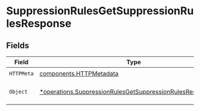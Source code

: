 # SuppressionRulesGetSuppressionRulesResponse


## Fields

| Field                                                                                                                                     | Type                                                                                                                                      | Required                                                                                                                                  | Description                                                                                                                               |
| ----------------------------------------------------------------------------------------------------------------------------------------- | ----------------------------------------------------------------------------------------------------------------------------------------- | ----------------------------------------------------------------------------------------------------------------------------------------- | ----------------------------------------------------------------------------------------------------------------------------------------- |
| `HTTPMeta`                                                                                                                                | [components.HTTPMetadata](../../models/components/httpmetadata.md)                                                                        | :heavy_check_mark:                                                                                                                        | N/A                                                                                                                                       |
| `Object`                                                                                                                                  | [*operations.SuppressionRulesGetSuppressionRulesResponseBody](../../models/operations/suppressionrulesgetsuppressionrulesresponsebody.md) | :heavy_minus_sign:                                                                                                                        | The request has succeeded.                                                                                                                |